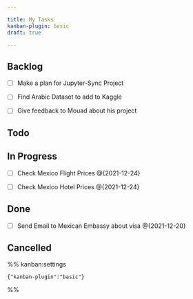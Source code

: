 ```yaml
---

title: My Tasks
kanban-plugin: basic
draft: true

---
```


## Backlog

- [ ] Make a plan for Jupyter-Sync Project
- [ ] Find Arabic Dataset to add to Kaggle
- [ ] Give feedback to Mouad about his project


## Todo



## In Progress

- [ ] Check Mexico Flight Prices @{2021-12-24}
- [ ] Check Mexico Hotel Prices @{2021-12-24}


## Done

- [ ] Send Email to Mexican Embassy about visa @{2021-12-20}


## Cancelled





%% kanban:settings
```
{"kanban-plugin":"basic"}
```
%%